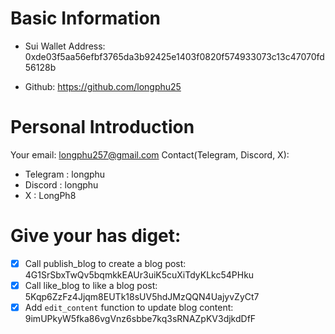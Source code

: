 # Basic Information

* Sui Wallet Address: 0xde03f5aa56efbf3765da3b92425e1403f0820f574933073c13c47070fd56128b

* Github: https://github.com/longphu25


# Personal Introduction 

Your email: longphu257@gmail.com
Contact(Telegram, Discord, X):
- Telegram : longphu
- Discord : longphu
- X : LongPh8

# Give your has diget:

- [x] Call publish_blog to create a blog post: 4G1SrSbxTwQv5bqmkkEAUr3uiK5cuXiTdyKLkc54PHku
- [x] Call like_blog to like a blog post: 5Kqp6ZzFz4Jjqm8EUTk18sUV5hdJMzQQN4UajyvZyCt7 
- [x] Add `edit_content` function to update blog content: 9imUPkyW5fka86vgVnz6sbbe7kq3sRNAZpKV3djkdDfF

